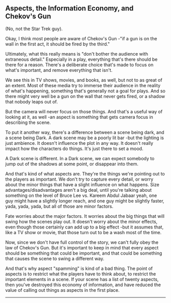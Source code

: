 ## Aspects, the Information Economy, and Chekov's Gun

(No, not the Star Trek guy).

Okay, I think most people are aware of Chekov's Gun -"if a gun is on the wall in the first act, it should be fired by the third."

Ultimately, what this really means is "don't bother the audience with extraneous detail." Especially in a play, everything that's there should be there for a reason. There's a deliberate choice that's made to focus on what's important, and remove everything that isn't.

We see this in TV shows, movies, and books, as well, but not to as great of an extent. Most of these media try to immerse their audience in the reality of what's happening, something that's generally not a goal for plays. And so there might very well be a gun on the wall that never gets fired, or a shadow that nobody leaps out of.

But the camera will never focus on those things. And that's a useful way of looking at it, as well -an aspect is something that gets camera focus in describing the scene.

To put it another way, there's a difference between a scene being dark, and a scene being Dark. A dark scene may be a poorly lit bar -but the lighting is just ambience. It doesn't influence the plot in any way. It doesn't really impact how the characters do things. It's just there to set a mood.

A Dark scene is different. In a Dark scene, we can expect somebody to jump out of the shadows at some point, or disappear into them.

And that's kind of what aspects are. They're the things we're pointing out to the players as important. We don't try to capture every detail, or worry about the minor things that have a slight influence on what happens. Size advantages/disadvantages aren't a big deal, until you're talking about something on the level of Bruce Lee vs. Kareem Abdul Jabaar yeah, one guy might have a slightly longer reach, and one guy might be slightly faster, yada, yada, yada, but all of those are minor factors.

Fate worries about the major factors. It worries about the big things that will swing how the scenes play out. It doesn't worry about the minor effects, even though those certainly can add up to a big effect -but it assumes that, like a TV show or movie, that those turn out to be a wash most of the time.

Now, since we don't have full control of the story, we can't fully obey the law of Chekov's Gun. But it's important to keep in mind that every aspect should be something that could be important, and that could be something that causes the scene to swing a different way.

And that's why aspect "spamming" is kind of a bad thing. The point of aspects is to restrict what the players have to think about, to restrict the important elements in a scene. If your scene has a list of twenty aspects, then you've destroyed this economy of information, and have reduced the value of calling out things as aspects in the first place.

---
